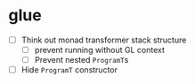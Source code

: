 # glue

- [ ] Think out monad transformer stack structure
	- [ ] prevent running without GL context
	- [ ] Prevent nested `ProgramT`s
- [ ] Hide `ProgramT` constructor

